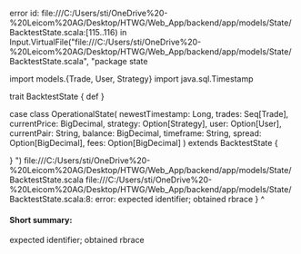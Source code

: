 error id: file:///C:/Users/sti/OneDrive%20-%20Leicom%20AG/Desktop/HTWG/Web_App/backend/app/models/State/BacktestState.scala:[115..116) in Input.VirtualFile("file:///C:/Users/sti/OneDrive%20-%20Leicom%20AG/Desktop/HTWG/Web_App/backend/app/models/State/BacktestState.scala", "package state

import models.{Trade, User, Strategy}
import java.sql.Timestamp

trait BacktestState {
 def 
}

case class OperationalState(
    newestTimestamp: Long,
    trades: Seq[Trade],
    currentPrice: BigDecimal,
    strategy: Option[Strategy],
    user: Option[User],
    currentPair: String,
    balance: BigDecimal,
    timeframe: String,
    spread: Option[BigDecimal],
    fees: Option[BigDecimal]
) extends BacktestState {


}
")
file:///C:/Users/sti/OneDrive%20-%20Leicom%20AG/Desktop/HTWG/Web_App/backend/app/models/State/BacktestState.scala
file:///C:/Users/sti/OneDrive%20-%20Leicom%20AG/Desktop/HTWG/Web_App/backend/app/models/State/BacktestState.scala:8: error: expected identifier; obtained rbrace
}
^
#### Short summary: 

expected identifier; obtained rbrace